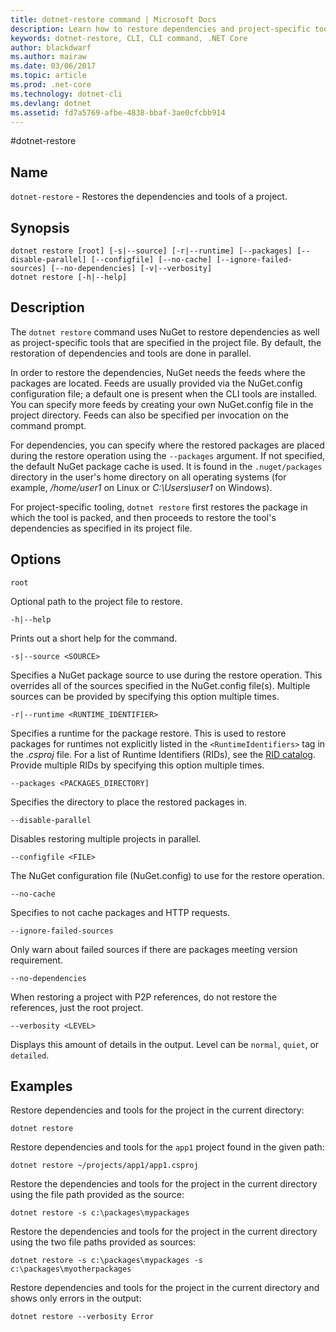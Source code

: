 ```yaml
---
title: dotnet-restore command | Microsoft Docs
description: Learn how to restore dependencies and project-specific tools with the dotnet restore command.
keywords: dotnet-restore, CLI, CLI command, .NET Core
author: blackdwarf
ms.author: mairaw
ms.date: 03/06/2017
ms.topic: article
ms.prod: .net-core
ms.technology: dotnet-cli
ms.devlang: dotnet
ms.assetid: fd7a5769-afbe-4838-bbaf-3ae0cfcbb914
---
```


#dotnet-restore

## Name

`dotnet-restore` - Restores the dependencies and tools of a project.

## Synopsis

```
dotnet restore [root] [-s|--source] [-r|--runtime] [--packages] [--disable-parallel] [--configfile] [--no-cache] [--ignore-failed-sources] [--no-dependencies] [-v|--verbosity]
dotnet restore [-h|--help]
```

## Description

The `dotnet restore` command uses NuGet to restore dependencies as well as project-specific tools that are specified in the project file. 
By default, the restoration of dependencies and tools are done in parallel.

In order to restore the dependencies, NuGet needs the feeds where the packages are located. 
Feeds are usually provided via the NuGet.config configuration file; a default one is present when the CLI tools are installed. 
You can specify more feeds by creating your own NuGet.config file in the project directory. 
Feeds can also be specified per invocation on the command prompt. 

For dependencies, you can specify where the restored packages are placed during the restore operation using the 
`--packages` argument. 
If not specified, the default NuGet package cache is used. 
It is found in the `.nuget/packages` directory in the user's home directory on all operating systems (for example, */home/user1* on Linux or *C:\Users\user1* on Windows).

For project-specific tooling, `dotnet restore` first restores the package in which the tool is packed, and then
proceeds to restore the tool's dependencies as specified in its project file.

## Options

`root` 
    
Optional path to the project file to restore. 

`-h|--help`

Prints out a short help for the command.

`-s|--source <SOURCE>`

Specifies a NuGet package source to use during the restore operation. This overrides all of the sources specified in the NuGet.config file(s). Multiple sources can be provided by specifying this option multiple times.

`-r|--runtime <RUNTIME_IDENTIFIER>`

Specifies a runtime for the package restore. This is used to restore packages for runtimes not explicitly listed in the `<RuntimeIdentifiers>` tag in the *.csproj* file. For a list of Runtime Identifiers (RIDs), see the [RID catalog](../rid-catalog.md). Provide multiple RIDs by specifying this option multiple times.

`--packages <PACKAGES_DIRECTORY]`

Specifies the directory to place the restored packages in. 

`--disable-parallel`

Disables restoring multiple projects in parallel. 

`--configfile <FILE>`

The NuGet configuration file (NuGet.config) to use for the restore operation.

`--no-cache`

Specifies to not cache packages and HTTP requests.

`--ignore-failed-sources`

Only warn about failed sources if there are packages meeting version requirement.

`--no-dependencies`

When restoring a project with P2P references, do not restore the references, just the root project.

`--verbosity <LEVEL>`

Displays this amount of details in the output. Level can be `normal`, `quiet`, or `detailed`.

## Examples

Restore dependencies and tools for the project in the current directory:

`dotnet restore` 

Restore dependencies and tools for the `app1` project found in the given path:

`dotnet restore ~/projects/app1/app1.csproj`
	
Restore the dependencies and tools for the project in the current directory using the file path provided as the source:

`dotnet restore -s c:\packages\mypackages` 

Restore the dependencies and tools for the project in the current directory using the two file paths provided as sources:

`dotnet restore -s c:\packages\mypackages -s c:\packages\myotherpackages` 

Restore dependencies and tools for the project in the current directory and shows only errors in the output:

`dotnet restore --verbosity Error`
